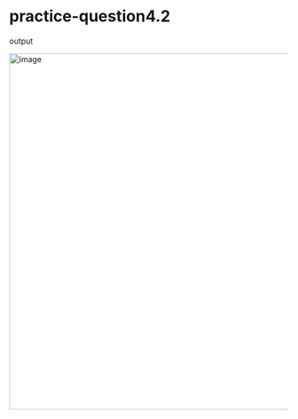 # practice-question4.2

output


<img width="599" height="642" alt="image" src="https://github.com/user-attachments/assets/e3009bd0-acfa-4d35-ad26-712f1c5e22a7" />
